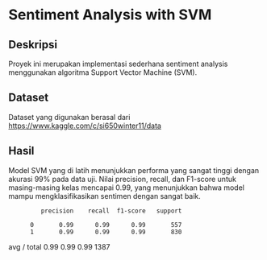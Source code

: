# Sentiment Analysis with SVM

## Deskripsi
Proyek ini merupakan implementasi sederhana sentiment analysis menggunakan algoritma Support Vector Machine (SVM).


## Dataset
Dataset yang digunakan berasal dari https://www.kaggle.com/c/si650winter11/data


## Hasil
Model SVM yang di latih menunjukkan performa yang sangat tinggi dengan akurasi 99% pada data uji. Nilai precision, recall, dan F1-score untuk masing-masing kelas mencapai 0.99, yang menunjukkan bahwa model mampu mengklasifikasikan sentimen dengan sangat baik.


             precision    recall  f1-score   support

          0       0.99      0.99      0.99       557
          1       0.99      0.99      0.99       830

avg / total       0.99      0.99      0.99      1387

